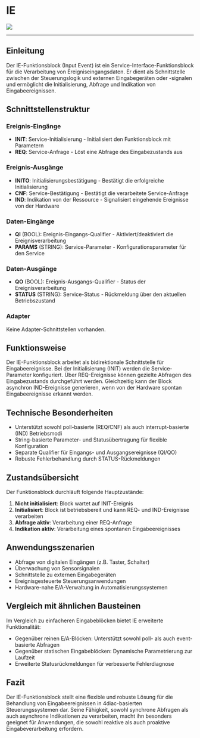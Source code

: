 # IE

![](https://user-images.githubusercontent.com/69573151/210780315-575764da-492b-4085-9a64-103c5446fad4.png)

* * * * * * * * * *

## Einleitung
Der IE-Funktionsblock (Input Event) ist ein Service-Interface-Funktionsblock für die Verarbeitung von Ereigniseingangsdaten. Er dient als Schnittstelle zwischen der Steuerungslogik und externen Eingabegeräten oder -signalen und ermöglicht die Initialisierung, Abfrage und Indikation von Eingabeereignissen.

## Schnittstellenstruktur

### **Ereignis-Eingänge**
- **INIT**: Service-Initialisierung - Initialisiert den Funktionsblock mit Parametern
- **REQ**: Service-Anfrage - Löst eine Abfrage des Eingabezustands aus

### **Ereignis-Ausgänge**
- **INITO**: Initialisierungsbestätigung - Bestätigt die erfolgreiche Initialisierung
- **CNF**: Service-Bestätigung - Bestätigt die verarbeitete Service-Anfrage
- **IND**: Indikation von der Ressource - Signalisiert eingehende Ereignisse von der Hardware

### **Daten-Eingänge**
- **QI** (BOOL): Ereignis-Eingangs-Qualifier - Aktiviert/deaktiviert die Ereignisverarbeitung
- **PARAMS** (STRING): Service-Parameter - Konfigurationsparameter für den Service

### **Daten-Ausgänge**
- **QO** (BOOL): Ereignis-Ausgangs-Qualifier - Status der Ereignisverarbeitung
- **STATUS** (STRING): Service-Status - Rückmeldung über den aktuellen Betriebszustand

### **Adapter**
Keine Adapter-Schnittstellen vorhanden.

## Funktionsweise
Der IE-Funktionsblock arbeitet als bidirektionale Schnittstelle für Eingabeereignisse. Bei der Initialisierung (INIT) werden die Service-Parameter konfiguriert. Über REQ-Ereignisse können gezielte Abfragen des Eingabezustands durchgeführt werden. Gleichzeitig kann der Block asynchron IND-Ereignisse generieren, wenn von der Hardware spontan Eingabeereignisse erkannt werden.

## Technische Besonderheiten
- Unterstützt sowohl poll-basierte (REQ/CNF) als auch interrupt-basierte (IND) Betriebsmodi
- String-basierte Parameter- und Statusübertragung für flexible Konfiguration
- Separate Qualifier für Eingangs- und Ausgangsereignisse (QI/QO)
- Robuste Fehlerbehandlung durch STATUS-Rückmeldungen

## Zustandsübersicht
Der Funktionsblock durchläuft folgende Hauptzustände:
1. **Nicht initialisiert**: Block wartet auf INIT-Ereignis
2. **Initialisiert**: Block ist betriebsbereit und kann REQ- und IND-Ereignisse verarbeiten
3. **Abfrage aktiv**: Verarbeitung einer REQ-Anfrage
4. **Indikation aktiv**: Verarbeitung eines spontanen Eingabeereignisses

## Anwendungsszenarien
- Abfrage von digitalen Eingängen (z.B. Taster, Schalter)
- Überwachung von Sensorsignalen
- Schnittstelle zu externen Eingabegeräten
- Ereignisgesteuerte Steuerungsanwendungen
- Hardware-nahe E/A-Verwaltung in Automatisierungssystemen

## Vergleich mit ähnlichen Bausteinen
Im Vergleich zu einfacheren Eingabeblöcken bietet IE erweiterte Funktionalität:
- Gegenüber reinen E/A-Blöcken: Unterstützt sowohl poll- als auch event-basierte Abfragen
- Gegenüber statischen Eingabeblöcken: Dynamische Parametrierung zur Laufzeit
- Erweiterte Statusrückmeldungen für verbesserte Fehlerdiagnose

## Fazit
Der IE-Funktionsblock stellt eine flexible und robuste Lösung für die Behandlung von Eingabeereignissen in 4diac-basierten Steuerungssystemen dar. Seine Fähigkeit, sowohl synchrone Abfragen als auch asynchrone Indikationen zu verarbeiten, macht ihn besonders geeignet für Anwendungen, die sowohl reaktive als auch proaktive Eingabeverarbeitung erfordern.